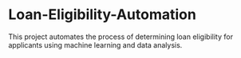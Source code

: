 # Loan-Eligibility-Automation
This project automates the process of determining loan eligibility for applicants using machine learning and data analysis.
